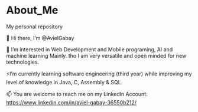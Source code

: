 # About_Me
My personal repository

👋 Hi there, I’m @AvielGabay

👀 I’m interested in Web Development and Mobile programing, AI and machine learning Mainly. tho I am very versatile and open minded for new technologies.

⚡I’m currently learning software engineering (third year) while improving my level of knowledge in Java, C, Assembly & SQL.

📫 You are welcome to reach me on my LinkedIn Account: https://www.linkedin.com/in/aviel-gabay-36550b212/
